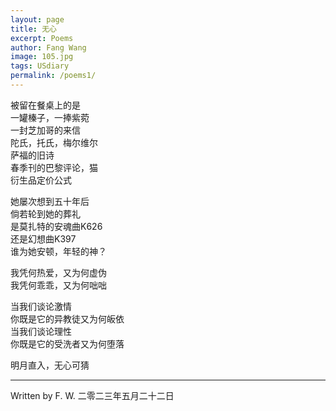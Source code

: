 ```yaml
---
layout: page
title: 无心 
excerpt: Poems
author: Fang Wang
image: 105.jpg
tags: USdiary
permalink: /poems1/
---
```


被留在餐桌上的是    
一罐榛子，一捧紫菀    
一封芝加哥的来信    
陀氏，托氏，梅尔维尔     
萨福的旧诗    
春季刊的巴黎评论，猫    
衍生品定价公式    

她屡次想到五十年后    
倘若轮到她的葬礼   
是莫扎特的安魂曲K626    
还是幻想曲K397   
谁为她安顿，年轻的神？

我凭何热爱，又为何虚伪    
我凭何乖乖，又为何咄咄

当我们谈论激情    
你既是它的异教徒又为何皈依    
当我们谈论理性    
你既是它的受洗者又为何堕落
    
明月直入，无心可猜


****

Written by F. W.
二零二三年五月二十二日

